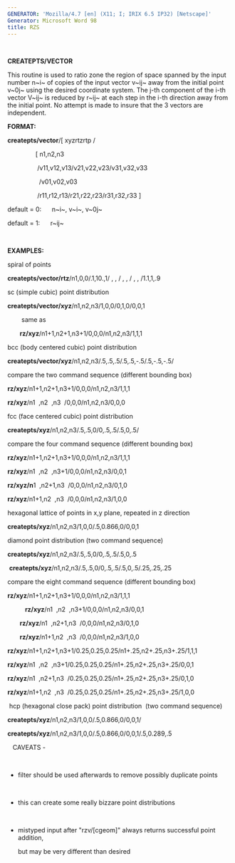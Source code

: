 ```yaml
---
GENERATOR: 'Mozilla/4.7 [en] (X11; I; IRIX 6.5 IP32) [Netscape]'
Generator: Microsoft Word 98
title: RZS
---
```


 

 **CREATEPTS/VECTOR**

  This routine is used to ratio zone the region of space spanned by
  the input number n~i~ of copies of the input vector v~ij~ away from
  the initial point v~0j~ using the desired coordinate system. The
  j-th component of the i-th vector V~ij~ is reduced by r~ij~ at each
  step in the i-th direction away from the initial point. No attempt
  is made to insure that the 3 vectors are independent.

 **FORMAT:**

**createpts/vector**/[ xyzrtzrtp /

                [ n1,n2,n3

                 /v11,v12,v13/v21,v22,v23/v31,v32,v33

                  /v01,v02,v03

                 /r11,r12,r13/r21,r22,r23/r31,r32,r33 ]

default = 0:      n~i~, v~i~, v~0j~

default = 1:      r~ij~

 

**EXAMPLES:**

spiral of points

**createpts/vector/rtz**/n1,0,0/.1,10.,1/ , , / , , / , , /1.1,1,.9

sc (simple cubic) point distribution

**createpts/vector/xyz**/n1,n2,n3/1,0,0/0,1,0/0,0,1

        same as

       **rz/xyz**/n1+1,n2+1,n3+1/0,0,0/n1,n2,n3/1,1,1

bcc (body centered cubic) point distribution

**createpts/vector/xyz**/n1,n2,n3/.5,.5,.5/.5,.5,-.5/.5,-.5,-.5/

compare the two command sequence (different bounding box)

**rz/xyz**/n1+1,n2+1,n3+1/0,0,0/n1,n2,n3/1,1,1

**rz/xyz**/n1  ,n2  ,n3  /0,0,0/n1,n2,n3/0,0,0

fcc (face centered cubic) point distribution

**createpts/xyz**/n1,n2,n3/.5,.5,0/0,.5,.5/.5,0,.5/

compare the four command sequence (different bounding box)

**rz/xyz**/n1+1,n2+1,n3+1/0,0,0/n1,n2,n3/1,1,1

**rz/xyz**/n1  ,n2  ,n3+1/0,0,0/n1,n2,n3/0,0,1

**rz/xyz/n**1  ,n2+1,n3  /0,0,0/n1,n2,n3/0,1,0

**rz/xyz**/n1+1,n2  ,n3  /0,0,0/n1,n2,n3/1,0,0

hexagonal lattice of points in x,y plane, repeated in z direction

**createpts/xyz**/n1,n2,n3/1,0,0/.5,0.866,0/0,0,1

diamond point distribution (two command sequence)

**createpts/xyz**/n1,n2,n3/.5,.5,0/0,.5,.5/.5,0,.5

 **createpts/xyz**/n1,n2,n3/.5,.5,0/0,.5,.5/.5,0,.5/.25,.25,.25

compare the eight command sequence (different bounding box)

**rz/xyz**/n1+1,n2+1,n3+1/0,0,0/n1,n2,n3/1,1,1

          **rz/xyz**/n1  ,n2  ,n3+1/0,0,0/n1,n2,n3/0,0,1

       **rz/xyz**/n1  ,n2+1,n3  /0,0,0/n1,n2,n3/0,1,0

       **rz/xyz**/n1+1,n2  ,n3  /0,0,0/n1,n2,n3/1,0,0

**rz/xyz**/n1+1,n2+1,n3+1/0.25,0.25,0.25/n1+.25,n2+.25,n3+.25/1,1,1

**rz/xyz**/n1  ,n2  ,n3+1/0.25,0.25,0.25/n1+.25,n2+.25,n3+.25/0,0,1

**rz/xyz**/n1  ,n2+1,n3  /0.25,0.25,0.25/n1+.25,n2+.25,n3+.25/0,1,0

**rz/xyz**/n1+1,n2  ,n3  /0.25,0.25,0.25/n1+.25,n2+.25,n3+.25/1,0,0

 hcp (hexagonal close pack) point distribution  (two command sequence)

**createpts/xyz**/n1,n2,n3/1,0,0/.5,0.866,0/0,0,1/

**createpts/xyz**/n1,n2,n3/1,0,0/.5,0.866,0/0,0,1/.5,0.289,.5

   CAVEATS -

      
* filter should be used afterwards to remove possibly duplicate
points

      
* this can create some really bizzare point distributions

      
* mistyped input after "rzv/[cgeom]" always returns successful
point addition,

      but may be very different than desired
